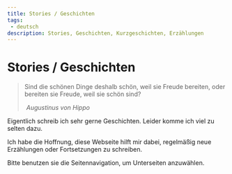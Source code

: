 ```yaml
---
title: Stories / Geschichten
tags: 
 - deutsch
description: Stories, Geschichten, Kurzgeschichten, Erzählungen
---
```


# Stories / Geschichten

> Sind die schönen Dinge deshalb schön, weil sie Freude bereiten, oder bereiten sie Freude, weil sie schön sind?
>
> ​	*Augustinus von Hippo*

Eigentlich schreib ich sehr gerne Geschichten. Leider komme ich viel zu selten dazu.

Ich habe die Hoffnung, diese Webseite hilft mir dabei, regelmäßig neue Erzählungen oder Fortsetzungen zu schreiben.



Bitte benutzen sie die Seitennavigation, um Unterseiten anzuwählen.